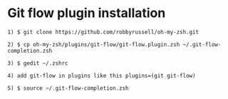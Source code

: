 # Git flow plugin installation

    1) $ git clone https://github.com/robbyrussell/oh-my-zsh.git 

    2) $ cp oh-my-zsh/plugins/git-flow/git-flow.plugin.zsh ~/.git-flow-completion.zsh

    3) $ gedit ~/.zshrc
    
    4) add git-flow in plugins like this plugins=(git git-flow)

    5) $ source ~/.git-flow-completion.zsh
